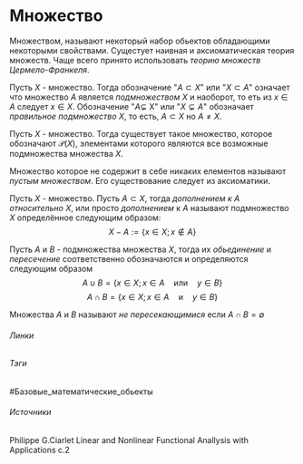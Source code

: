# Множество
Множеством, называют некоторый набор обьектов обладающими некоторыми свойствами. 
Сущестует наивная и аксиоматическая теория множеств. Чаще всего принято использовать *теорию множеств Цермело-Франкеля*.

Пусть $X$ - множество. Тогда обозначение "$A\subset X$" или "$X\subset A$" означает что множество $A$ является *подмножеством* $X$ и наоборот, то еть из $x\in A$ следует $x\in X$. 
Обозначение "$A\subsetneq$ X" или "$X\subsetneq A$" обозначает *правильное подмножество* $X$, то есть, $A\subset X$ но $A\ne X$.

Пусть $X$ - множество. Тогда существует такое множество, которое обозначают $\mathcal{P}(X)$, элементами которого являются все возможные подмножества множества $X$.

Множество которое не содержит в себе никаких елементов называют *пустым множеством*. Его существование следует из аксиоматики.

Пусть $X$ - множество. Пусть $A\subset X$, тогда *дополнением к $A$ относительно $X$*, или просто *дополнением* к $A$ называют подмножество $X$ определённое следующим образом:
$$X-A:=\{x\in X;x\notin A\}$$

Пусть $A$ и $B$ - подмножества множества $X$, тогда их *обьединение* и *пересечение* соответственно обозначаются и определяются следующим образом
$$A\cup B=\{x\in X;x\in A\quad\text{или}\quad y\in B\}$$
$$A\cap B=\{x\in X;x\in A\quad\text{и}\quad y\in B\}$$

Множества $A$ и $B$ называют *не пересекающимися* если $A\cap B=\emptyset$ 
###### Линки
 
###### Тэги
 #Базовые_математические_обьекты 
###### Источники
 Philippe G.Ciarlet Linear and Nonlinear Functional Anallysis with Applications с.2